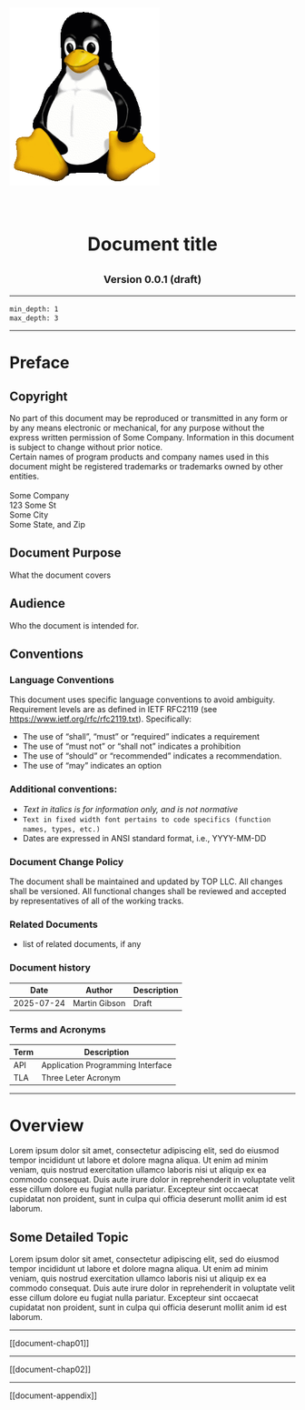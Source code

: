 <!--
title: "Main Document Template"
author: "Martin Gibson"
date: "2020-01-12"
-->

<!--
Template for a document "main" with
- A logo image, top right aligned
- Title, centre aligned
- Basic TOC structure
- Page breaks for the MD->HTML-PDF conversion

Note:
To right align an image you would need:
<img align="right" src="../images/some_logo_image.png">
This will display properly on GitHub but may not display locally,
nor will it convert to PDF properly (since we run the conversion locally)
So fallback to using markdown only for now...

YOU MUST:
- Adjust the relative path to the logo
- Change the <title> tag (just to satisfy the conversion).
- Change the front page (L1 header, version)
- Update the "Document Purpose" and ""Audience" content in the "Preface"
- The rest of the Sections (overview and onwards are up to you)
- Update the TOC and headers to match your needs
- Update the acronym table
- Update the version table

TO ADD CHAPTERS
- create the chapter as a separate file using the Doc Chapter Template. 
- link in the chapter note, i.e. : [[document_chapXX]]
- prefix the link with ! to see the contents in place

## Chapter X
<br/>
[[Chapter X]]
-->


![Logo](./tux.png)

<br/>
<br/>

<p style="text-align: center; font-size: 32px; font-weight: bold;">
  Document title
</p>

<p style="text-align: center; font-size: 18px; font-weight: bold;">
  Version 0.0.1 (draft)
</p>

<!---------------------------------------------------------------------------------------
Generate a page break in PDF output
---------------------------------------------------------------------------------------->
<div style="page-break-after: always;"></div>

---
<!---------------------------------------------------------------------------------------
See https://github.com/ActiveVideo/docs/blob/main/templates/basic.md for original CSS annotated 
TOC logic. Initially we are trying the Obsidian TOC plugin to see if that works with thte HTML, pandoc workflow. If it doesn't we will fallback to 
---------------------------------------------------------------------------------------->
```toc
min_depth: 1
max_depth: 3
```
<!---------------------------------------------------------------------------------------
Generate a page break in PDF output
---------------------------------------------------------------------------------------->
<div style="page-break-after: always;"></div>

---
# Preface

## Copyright
No part of this document may be reproduced or transmitted in any form or by any means electronic or mechanical, for any purpose without the express written permission of Some Company. Information in this document is subject to change without prior notice. <br/>
Certain names of program products and company names used in this document might be registered trademarks or trademarks owned by other entities.
<br/>
<br/>
Some Company<br/>
123 Some St<br/>
Some City<br/>
Some State, and Zip<br/>

## Document Purpose
What the document covers 

## Audience
Who the document is intended for. 

## Conventions
### Language Conventions
This document uses specific language conventions to avoid ambiguity. Requirement levels are as defined in IETF RFC2119 (see https://www.ietf.org/rfc/rfc2119.txt). Specifically:
- The use of “shall”, “must” or “required” indicates a requirement
- The use of “must not” or “shall not” indicates a prohibition
- The use of “should” or “recommended” indicates a recommendation.
- The use of “may” indicates an option

### Additional conventions:
- *Text in italics is for information only, and is not normative*
- `Text in fixed width font pertains to code specifics (function names, types, etc.)`
- Dates are expressed in ANSI standard format, i.e., YYYY-MM-DD

### Document Change Policy
The document shall be maintained and updated by TOP LLC. All changes shall be versioned. All functional changes shall be reviewed and accepted by representatives of all of the working tracks. 

### Related Documents
- list of related documents, if any

### Document history
| Date       | Author        | Description |
| ---------- | ------------- | ----------- |
| 2025-07-24 | Martin Gibson | Draft       |

### Terms and Acronyms
| Term   | Description                            |
| ------ | -------------------------------------- |
| API    | Application Programming Interface      |
| TLA    | Three Leter Acronym                    |


<!---------------------------------------------------------------------------------------
Generate a page break in PDF output
---------------------------------------------------------------------------------------->
<div style="page-break-after: always;"></div>

---
# Overview

Lorem ipsum dolor sit amet, consectetur adipiscing elit, sed do eiusmod tempor incididunt ut labore et dolore magna aliqua. Ut enim ad minim veniam, quis nostrud exercitation ullamco laboris nisi ut aliquip ex ea commodo consequat. Duis aute irure dolor in reprehenderit in voluptate velit esse cillum dolore eu fugiat nulla pariatur. Excepteur sint occaecat cupidatat non proident, sunt in culpa qui officia deserunt mollit anim id est laborum.

## Some Detailed Topic

Lorem ipsum dolor sit amet, consectetur adipiscing elit, sed do eiusmod tempor incididunt ut labore et dolore magna aliqua. Ut enim ad minim veniam, quis nostrud exercitation ullamco laboris nisi ut aliquip ex ea commodo consequat. Duis aute irure dolor in reprehenderit in voluptate velit esse cillum dolore eu fugiat nulla pariatur. Excepteur sint occaecat cupidatat non proident, sunt in culpa qui officia deserunt mollit anim id est laborum.

<!---------------------------------------------------------------------------------------
Generate a page break in PDF output
---------------------------------------------------------------------------------------->
<div style="page-break-after: always;"></div>

---
[[document-chap01]]

<!---------------------------------------------------------------------------------------
Generate a page break in PDF output
---------------------------------------------------------------------------------------->
<div style="page-break-after: always;"></div>

---
[[document-chap02]]

<!---------------------------------------------------------------------------------------
Generate a page break in PDF output
---------------------------------------------------------------------------------------->
<div style="page-break-after: always;"></div>

---
[[document-appendix]]

